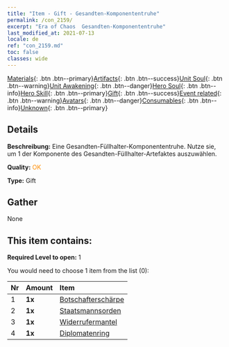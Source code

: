 ```yaml
---
title: "Item - Gift - Gesandten-Komponententruhe"
permalink: /con_2159/
excerpt: "Era of Chaos  Gesandten-Komponententruhe"
last_modified_at: 2021-07-13
locale: de
ref: "con_2159.md"
toc: false
classes: wide
---
```

 [Materials](/ItemsDE/){: .btn .btn--primary}[Artifacts](/ItemsDE/Artifacts/){: .btn .btn--success}[Unit Soul](/ItemsDE/UnitSoul/){: .btn .btn--warning}[Unit Awakening](/ItemsDE/UnitAwakening/){: .btn .btn--danger}[Hero Soul](/ItemsDE/HeroSoul/){: .btn .btn--info}[Hero Skill](/ItemsDE/HeroSkill/){: .btn .btn--primary}[Gift](/ItemsDE/Gift/){: .btn .btn--success}[Event related](/ItemsDE/Events/){: .btn .btn--warning}[Avatars](/ItemsDE/Avatars/){: .btn .btn--danger}[Consumables](/ItemsDE/Consumables/){: .btn .btn--info}[Unknown](/ItemsDE/Unknown/){: .btn .btn--primary}

## Details
 **Beschreibung:** Eine Gesandten-Füllhalter-Komponententruhe. Nutze sie, um 1 der Komponente des Gesandten-Füllhalter-Artefaktes auszuwählen.

 **Quality:** <span style="color: #FF8C00">OK</span>

 **Type:** Gift

## Gather

  None

## This item contains:

 **Required Level to open:** 1

 You would need to choose 1 item from the list (0):

  | Nr | Amount |     Item    |
  |:---|:-------|:------------|
  | 1 |  **1x** | [Botschafterschärpe](/de/Items/art_2154/) |  | 
  | 2 |  **1x** | [Staatsmannsorden](/de/Items/art_2155/) |  | 
  | 3 |  **1x** | [Widerrufermantel](/de/Items/art_2156/) |  | 
  | 4 |  **1x** | [Diplomatenring](/de/Items/art_2157/) |  | 

